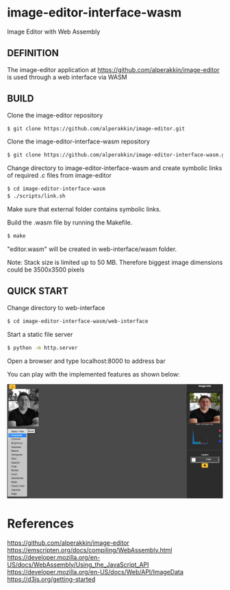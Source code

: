 # image-editor-interface-wasm
Image Editor with Web Assembly


## DEFINITION

The image-editor application at https://github.com/alperakkin/image-editor is used through a web interface via WASM


## BUILD

Clone the image-editor repository

```bash
$ git clone https://github.com/alperakkin/image-editor.git
```

Clone the image-editor-interface-wasm repository

```bash
$ git clone https://github.com/alperakkin/image-editor-interface-wasm.git
```

Change directory to image-editor-interface-wasm and create symbolic links of required .c files from image-editor

```bash
$ cd image-editor-interface-wasm
$ ./scripts/link.sh
```
Make sure that external folder contains symbolic links.


Build the .wasm  file by running the Makefile.

```bash
$ make
```
"editor.wasm" will be created in web-interface/wasm  folder.

Note: Stack size is limited up to 50 MB. Therefore biggest image dimensions could be 3500x3500 pixels


## QUICK START

Change directory to web-interface

```bash
$ cd image-editor-interface-wasm/web-interface
```

Start a static file server

```bash
$ python -m http.server
```

Open a browser and type localhost:8000 to address bar


You can play with the implemented features as shown below:

![](https://github.com/alperakkin/image-editor-interface-wasm/blob/main/resources/example.png)



# References
https://github.com/alperakkin/image-editor
https://emscripten.org/docs/compiling/WebAssembly.html
https://developer.mozilla.org/en-US/docs/WebAssembly/Using_the_JavaScript_API
https://developer.mozilla.org/en-US/docs/Web/API/ImageData
https://d3js.org/getting-started
